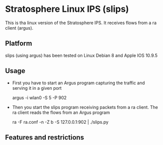 # Stratosphere Linux IPS (slips)
This is tha linux version of the Stratosphere IPS. It receives flows from a ra client (argus).

## Platform
slips (using argus) has been tested on Linux Debian 8 and Apple IOS 10.9.5


## Usage
- First you have to start an Argus program capturing the traffic and serving it in a given port

    argus -i wlan0 -S 5 -P 902

- Then you start the slips program receiving packets from a ra client. The ra client reads the flows from an Argus program

    ra -F ra.conf -n -Z b -S 127.0.0.1:902 | ./slips.py

## Features and restrictions
